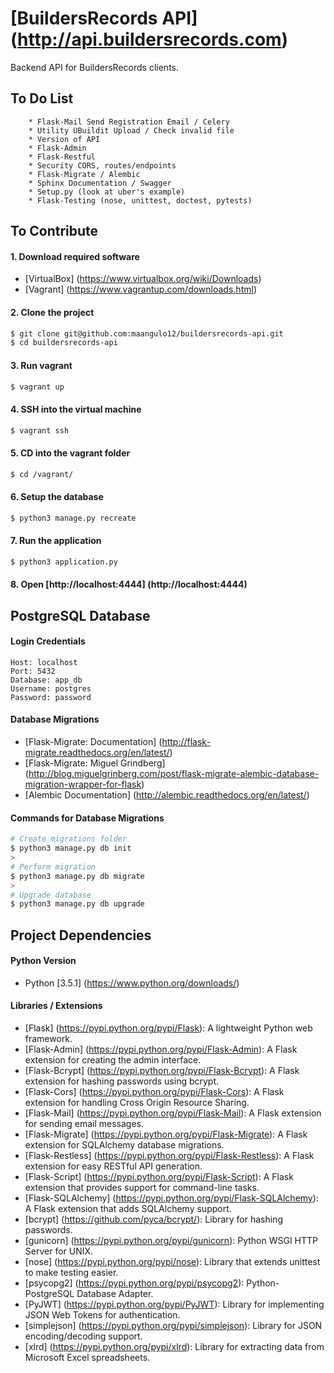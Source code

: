 # [BuildersRecords API] (http://api.buildersrecords.com)

Backend API for BuildersRecords clients.

## To Do List
```
    * Flask-Mail Send Registration Email / Celery
    * Utility UBuildit Upload / Check invalid file
    * Version of API
    * Flask-Admin
    * Flask-Restful
    * Security CORS, routes/endpoints
    * Flask-Migrate / Alembic
    * Sphinx Documentation / Swagger
    * Setup.py (look at uber's example)
    * Flask-Testing (nose, unittest, doctest, pytests)
```

## To Contribute

#### 1. Download required software

+ [VirtualBox] (https://www.virtualbox.org/wiki/Downloads)
+ [Vagrant] (https://www.vagrantup.com/downloads.html)

#### 2. Clone the project
>
```bash
$ git clone git@github.com:maangulo12/buildersrecords-api.git
$ cd buildersrecords-api
```

#### 3. Run vagrant
>
```bash
$ vagrant up    
```

#### 4. SSH into the virtual machine
>
```bash
$ vagrant ssh
```

#### 5. CD into the vagrant folder
>
```bash
$ cd /vagrant/
```

#### 6. Setup the database
>
```bash
$ python3 manage.py recreate
```

#### 7. Run the application
>
```bash
$ python3 application.py    
```

#### 8. Open [http://localhost:4444] (http://localhost:4444)

## PostgreSQL Database

#### Login Credentials
```
Host: localhost
Port: 5432
Database: app_db
Username: postgres
Password: password
```

#### Database Migrations
+ [Flask-Migrate: Documentation]
    (http://flask-migrate.readthedocs.org/en/latest/)
+ [Flask-Migrate: Miguel Grindberg]
    (http://blog.miguelgrinberg.com/post/flask-migrate-alembic-database-migration-wrapper-for-flask)
+ [Alembic Documentation]
    (http://alembic.readthedocs.org/en/latest/)

#### Commands for Database Migrations
>
```bash
# Create migrations folder
$ python3 manage.py db init
>
# Perform migration
$ python3 manage.py db migrate
>
# Upgrade database
$ python3 manage.py db upgrade
```

## Project Dependencies

#### Python Version
+ Python [3.5.1] (https://www.python.org/downloads/)

#### Libraries / Extensions
+ [Flask] (https://pypi.python.org/pypi/Flask): A lightweight Python web framework.
+ [Flask-Admin] (https://pypi.python.org/pypi/Flask-Admin): A Flask extension for creating the admin interface.
+ [Flask-Bcrypt] (https://pypi.python.org/pypi/Flask-Bcrypt): A Flask extension for hashing passwords using bcrypt.
+ [Flask-Cors] (https://pypi.python.org/pypi/Flask-Cors): A Flask extension for handling Cross Origin Resource Sharing.
+ [Flask-Mail] (https://pypi.python.org/pypi/Flask-Mail): A Flask extension for sending email messages.
+ [Flask-Migrate] (https://pypi.python.org/pypi/Flask-Migrate): A Flask extension for SQLAlchemy database migrations.
+ [Flask-Restless] (https://pypi.python.org/pypi/Flask-Restless): A Flask extension for easy RESTful API generation.
+ [Flask-Script] (https://pypi.python.org/pypi/Flask-Script): A Flask extension that provides support for command-line tasks.
+ [Flask-SQLAlchemy] (https://pypi.python.org/pypi/Flask-SQLAlchemy): A Flask extension that adds SQLAlchemy support.
+ [bcrypt] (https://github.com/pyca/bcrypt/): Library for hashing passwords.
+ [gunicorn] (https://pypi.python.org/pypi/gunicorn): Python WSGI HTTP Server for UNIX.
+ [nose] (https://pypi.python.org/pypi/nose): Library that extends unittest to make testing easier.
+ [psycopg2] (https://pypi.python.org/pypi/psycopg2): Python-PostgreSQL Database Adapter.
+ [PyJWT] (https://pypi.python.org/pypi/PyJWT): Library for implementing JSON Web Tokens for authentication.
+ [simplejson] (https://pypi.python.org/pypi/simplejson): Library for JSON encoding/decoding support.
+ [xlrd] (https://pypi.python.org/pypi/xlrd): Library for extracting data from Microsoft Excel spreadsheets.

